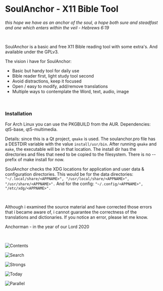 # SoulAnchor - X11 Bible Tool

*this hope we have as an anchor of the soul, a hope both sure and steadfast and one which enters within the veil - Hebrews 6:19*

&nbsp;

SoulAnchor is a basic and free X11 Bible reading tool with some extra's. And available under the GPLv3.

The vision i have for SoulAnchor:
* Basic but handy tool for daily use
* Bible reader first, light study tool second
* Avoid distractions, keep it focused
* Open / easy to modify, add/remove translations
* Multiple ways to contemplate the Word, text, audio, image

&nbsp;

### Installation

For Arch Linux you can use the PKGBUILD from the AUR.
Dependencies: qt5-base, qt5-multimedia.

Details: since this is a Qt project, `qmake` is used. The soulanchor.pro file has a DESTDIR variable with the value `install/usr/bin`. After running `qmake` and `make`, the executable will be in that location. The install dir has the directories and files that need to be copied to the filesystem. There is no --prefix of make install for now.

SoulAnchor checks the XDG locations for application and user data & configuration directories. This would be for the data directories:
``"~/.local/share/<APPNAME>", "/usr/local/share/<APPNAME>", "/usr/share/<APPNAME>".`` And for the config: ``"~/.config/<APPNAME>", "/etc/xdg/<APPNAME>".``

&nbsp;

Although i examined the source material and have corrected those errors that i became aware of, i cannot guarantee the correctness of the translations and dictionaries. If you notice an error, please let me know. 

Anchorman - in the year of our Lord 2020

&nbsp;

![Contents](https://uc7f3fa1a6d0fd33a18c6739f8c2.previews.dropboxusercontent.com/p/thumb/AA5-jmoTPa290maFsSX9xgfgAy35UMT3d9yNIyrMhbzZnJpxCvFIJz6jp_kHULVwwxLpti2gfspYLx_4hH43bnfHCOIMP5QU5x7wNm572Y48jCu4BZZLbCjLQbgt4DJ3Fuz4x8Gla0VkoQ93XALVXFOwiFlYpjQGWVka-QjlDoUXH749RZ6YY6XOD9bI7HZS-ZDsM2Sz5YcZF1S9qyrJ4p_q7jrPXvN5iQGA3JJfCj5KRCc5L3HmmSRYRSrtg3RR-CQdjEJ122Vyf1Ay3OLFP0E0nZTHBN0HDpASCQcXaWnaAmbP7NGEtrlNOikytwl8HX8R_of2l55pnVsCjcZ14V6IER8lzTOmAgw6nNkP9pnohw/p.png?fv_content=true&size_mode=5)

![Search](https://uc658b2938afaf1eb4646fca615a.previews.dropboxusercontent.com/p/thumb/AA6f-E4-EEPbZUuJL6f_ef2xLRP-YejTi5kK_bbIypxWoZUGYAl8iym2CHYki2aAreUxc0YSfTYpoRnZ7VKVxs4C0l8HbNGH-IfunG8I0NFjzIgbzd4-O2KAV-q-vqP3y6T7GpWpFh_zxGJqVdp8mxYsHgD1N5UOc9Apo9pCb4ALSx6VnTmgak9DxpvcrAph7nJjVhfPzvIw9c77UQEqaXXyJi11m3d-Vm5jOu-h9H78-9UwhVxW2q2yeAua4TLhOjum-YtCab5we39k4YhZdxNp_9MggM9nPuoy2A3isqPtuFq6EGo3pd3ger5GY4r_LFe9_wvcdfGe1nzXi6XGYTHQVVGFeje86NWMTQC3nfXlSQ/p.png?fv_content=true&size_mode=5)

![Strongs](https://uce3c6a92ec61ce9e995cdd2f859.previews.dropboxusercontent.com/p/thumb/AA6Fmo1ve87DjGW5-1j5rp01DN4JAiK6NbkThtRZ2oLAsGhMS7LM-7NY23HHtZB2uNF5lrF3eB0utJ26kbUbY7w7k_AOdol1ajgDnG7xatwp-vBvVj0_9C5xXlpmUIL_if9vMavZTwvj8znVGE9awz9ak5Rc2jc7KWd82TqoUmnRebTAflwImvmh3cRtHRsnmH1PJ1ARbn9GKa19UgHl-jtMTihxMYkTnADRQsWyBHZroXFiSA3RfljYV7MfsUm_7B-jCfz-NAz-NBxUnlSjs4Y10-VwQS7PyCNZ4nPGeLkGTvNFqO1pYzfvS4PPK1Cw9AHn_w8S1oi7jJpX1ggz3mrCBxokmVzMPszXLpXfK6FGyw/p.png?fv_content=true&size_mode=5)

![Today](https://uc537ade563bd3a478e89567a8c0.previews.dropboxusercontent.com/p/thumb/AA7IUGupgo3e0UAiwRQWU5tDJo3y8HYwvjNgV9X46LRmuqdNZwgV1sgaSrcBog13Ha5QcIsQ8KX-dR7vGfvzGerqSp4u7S47UOlle3Fg6JU7AwprUhQgcp5GZjYSb8SsbLjfVssShHjUAEM9kKqVNcOnxEf9sBp3_sWBfaxDjZFLU6nAy-prGUBjUGT-WMHtjVBvjtnotWu7eVPJdbXd7bRvSd2g4BwjI8ghrLQbQujVkI4fcw8PISbmsu9imymKcujVHInCNpyJdMnVfLD-v252SePOBRrc0iHiGvlHVqrkdOgq2XnouUUAo7LB_SlvzELlM5u0zWsXzMD6f7Xpn6wHzzRtLOVUwuLRtyFtxO5byA/p.png?fv_content=true&size_mode=5)

![Parallel](https://ucb63ca5fc21435550d2266d72a3.previews.dropboxusercontent.com/p/thumb/AA7Xq6YO1r32zcB0jGetO26L7W-sxL6BaL1T2qMM-PgZlu7xRJghDjFMohYLOu0NMuftzPMH0D1KKcAecA51lkSTwaDSi86OpbYGhVX9tiHJAxRixbKK7z3vyhqtz6pigjqi28suJC885zwxKPkiOturDwpBYKPL75MKsVw3YR2TiiKNZYvsU9KN1IMvGHwJ9TFl55-hNc_0TS0v-WvzaL1h8y9VDP9l82PldcCpi9q23vK8t3ZmprUXYWGMKkTViHczFjwn15ATPuPWiI9jDHGwVaa44UsETMkJpXn-vpLlZlg_Bxoi4e2moelEmsnNwVIIxLISyXEPJoW9m0kyy_jTpO_UUBI0oaI_hB9aMcnEvw/p.png?fv_content=true&size_mode=5)

